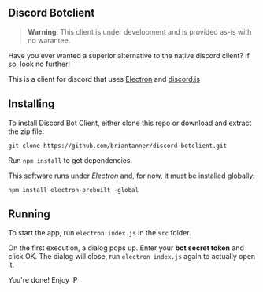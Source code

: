 ## Discord Botclient

> **Warning**: This client is under development and is provided as-is with no warantee. 

Have you ever wanted a superior alternative to the native discord client? 
If so, look no further!

This is a client for discord that uses [Electron](https://electron.atom.io) and [discord.js](https://github.com/hydrabolt/discord.js)

## Installing

To install Discord Bot Client, either clone this repo or download and extract the zip file: 

`git clone https://github.com/briantanner/discord-botclient.git`

Run `npm install` to get dependencies.

This software runs under *Electron* and, for now, it must be installed globally: 

`npm install electron-prebuilt -global`

## Running

To start the app, run `electron index.js` in the `src` folder.

On the first execution, a dialog pops up. Enter your **bot secret token** and click OK. 
The dialog will close, run `electron index.js` again to actually open it. 

You're done! Enjoy :P
